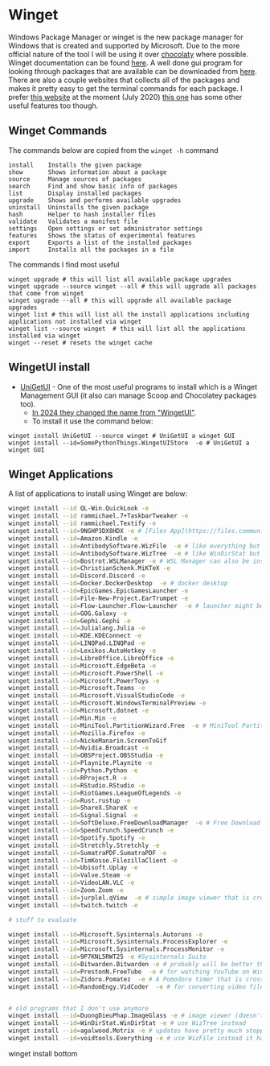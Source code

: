 # Winget

Windows Package Manager or winget is the new package manager for Windows that is created and supported by Microsoft. Due to the more official nature of the tool I will be using it over [chocolaty](Chocolatey.md) where possible. Winget documentation can be found [here](https://docs.microsoft.com/en-us/windows/package-manager/winget/). A well done gui program for looking through packages that are available can be downloaded from [here](https://github.com/handyorg/handywinget-gui). There are also a couple websites that collects all of the packages and makes it pretty easy to get the terminal commands for each package. I prefer [this website](https://winget.run/) at the moment (July 2020) [this one](https://winstall.app/) has some other useful features too though.

## Winget Commands

The commands below are copied from the `winget -h` command

```pwsh
install    Installs the given package
show       Shows information about a package
source     Manage sources of packages
search     Find and show basic info of packages
list       Display installed packages
upgrade    Shows and performs available upgrades
uninstall  Uninstalls the given package
hash       Helper to hash installer files
validate   Validates a manifest file
settings   Open settings or set administrator settings
features   Shows the status of experimental features
export     Exports a list of the installed packages
import     Installs all the packages in a file
```

The commands I find most useful

```pwsh
winget upgrade # this will list all available package upgrades
winget upgrade --source winget --all # this will upgrade all packages that come from winget
winget upgrade --all # this will upgrade all available package upgrades
winget list # this will list all the install applications including applications not installed via winget
winget list --source winget  # this will list all the applications installed via winget
winget --reset # resets the winget cache
```

## WingetUI install

- [UniGetUI](https://github.com/marticliment/UniGetUI) - One of the most useful programs to install which is a Winget Management GUI (it also can manage Scoop and Chocolatey packages too).
    - [In 2024 they changed the name from "WingetUI"](https://github.com/marticliment/UniGetUI/discussions/1900).
    - To install it use the command below:

```pwsh
winget install UniGetUI --source winget # UniGetUI a winget GUI
winget install --id=SomePythonThings.WingetUIStore  -e # UniGetUI a winget GUI
```

## Winget Applications

A list of applications to install using Winget are below:

```sh
winget install --id QL-Win.QuickLook -e
winget install --id rammichael.7+TaskbarTweaker -e
winget install --id rammichael.Textify -e
winget install --id=9NGHP3DX8HDX -e # [Files App](https://files.community/)
winget install --id=Amazon.Kindle -e
winget install --id=AntibodySoftware.WizFile  -e # like everything but has some more features (except networked drives)
winget install --id=AntibodySoftware.WizTree  -e # like WinDirStat but way faster
winget install --id=Bostrot.WSLManager -e # WSL Manager can also be installed in many other ways
winget install --id=ChristianSchenk.MiKTeX -e
winget install --id=Discord.Discord -e
winget install --id=Docker.DockerDesktop  -e # docker desktop
winget install --id=EpicGames.EpicGamesLauncher -e
winget install --id=File-New-Project.EarTrumpet -e
winget install --id=Flow-Launcher.Flow-Launcher  -e # launcher might be better than PowerToys run
winget install --id=GOG.Galaxy -e
winget install --id=Gephi.Gephi -e
winget install --id=Julialang.Julia -e
winget install --id=KDE.KDEConnect -e
winget install --id=LINQPad.LINQPad -e
winget install --id=Lexikos.AutoHotkey -e
winget install --id=LibreOffice.LibreOffice -e
winget install --id=Microsoft.EdgeBeta -e
winget install --id=Microsoft.PowerShell -e
winget install --id=Microsoft.PowerToys -e
winget install --id=Microsoft.Teams -e
winget install --id=Microsoft.VisualStudioCode -e
winget install --id=Microsoft.WindowsTerminalPreview -e
winget install --id=Microsoft.dotnet -e
winget install --id=Min.Min -e
winget install --id=MiniTool.PartitionWizard.Free  -e # MiniTool Partition for managing partitions
winget install --id=Mozilla.Firefox -e
winget install --id=NickeManarin.ScreenToGif
winget install --id=Nvidia.Broadcast -e
winget install --id=OBSProject.OBSStudio -e
winget install --id=Playnite.Playnite -e
winget install --id=Python.Python -e
winget install --id=RProject.R -e
winget install --id=RStudio.RStudio -e
winget install --id=RiotGames.LeagueOfLegends -e
winget install --id=Rust.rustup -e
winget install --id=ShareX.ShareX -e
winget install --id=Signal.Signal -e
winget install --id=SoftDeluxe.FreeDownloadManager  -e # Free Download Manager
winget install --id=SpeedCrunch.SpeedCrunch -e
winget install --id=Spotify.Spotify -e
winget install --id=Stretchly.Stretchly -e
winget install --id=SumatraPDF.SumatraPDF -e
winget install --id=TimKosse.FilezillaClient -e
winget install --id=Ubisoft.Uplay -e
winget install --id=Valve.Steam -e
winget install --id=VideoLAN.VLC -e
winget install --id=Zoom.Zoom -e
winget install --id=jurplel.qView  -e # simple image viewer that is cross-platform
winget install --id=twitch.twitch -e

# stuff to evaluate

winget install --id=Microsoft.Sysinternals.Autoruns -e
winget install --id=Microsoft.Sysinternals.ProcessExplorer -e
winget install --id=Microsoft.Sysinternals.ProcessMonitor -e
winget install --id=9P7KNL5RWT25 -e #Sysinternals Suite
winget install --id=Bitwarden.Bitwarden -e # probably will be better than Enpass but I haven't take the time to migrate
winget install --id=PrestonN.FreeTube  -e # for watching YouTube on Windows
winget install --id=Zidoro.Pomatez  -e # A Pomodoro timer that is cross platform
winget install --id=RandomEngy.VidCoder  -e # for converting video files (to save space) uses handbreak on the backend (can also keep media creating date so that it works with programs like google photos)


# old programs that I don't use anymore
winget install --id=DuongDieuPhap.ImageGlass -e # image viewer (doesn't seem to update via winget as easily as qView)
winget install --id=WinDirStat.WinDirStat -e # use WizTree instead
winget install --id=agalwood.Motrix -e # updates have pretty much stopped
winget install --id=voidtools.Everything -e # use WizFile instead it has some more features (except networked drives)
```

winget install bottom
